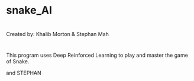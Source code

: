 # snake_AI
#
Created by: Khalib Morton & Stephan Mah
#
This program uses Deep Reinforced Learning to play and master the game of Snake. 

and STEPHAN